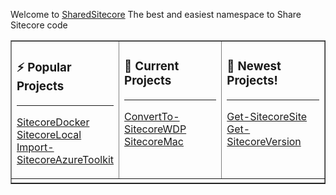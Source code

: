 Welcome to [SharedSitecore](https://sharedsitecore.com)
The best and easiest namespace to Share Sitecore code

<center>
<table width="100%" border="1"><tr><td valign="top" width="33%">
  
### ⚡ Popular Projects

<hr>

  [SitecoreDocker](https://github.com/SharedSitecore/SitecoreDocker)<br/>
  [SitecoreLocal](https://github.com/SharedSitecore/SitecoreLocal)<br/>
  [Import-SitecoreAzureToolkit](https://github.com/SharedSitecore/Import-SitecoreAzureToolkit)<br/>
  
</td><td valign="top" width="33%">
  
### 🔭 Current Projects

<hr>

[ConvertTo-SitecoreWDP](https://github.com/SharedSitecore/ConvertTo-SitecoreWDP)<br/>
[SitecoreMac](https://github.com/SharedSitecore/SitecoreMac)<br/>

</td><td valign="top" width="33%">
  
### 👯 Newest Projects!
  
<hr>

[Get-SitecoreSite](https://github.com/SharedSitecore/Get-SitecoreSite)<br/>
[Get-SitecoreVersion](https://github.com/SharedSitecore/Get-SitecoreVersion)<br/>
  
</td></tr><tr><td width="100%" colspan="3">
  
  </td></tr>
</table>
</center>

<!--
### Hi there 👋

**SharedSitecore/SharedSitecore** is a ✨ _special_ ✨ repository because its `README.md` (this file) appears on your GitHub profile.

Here are some ideas to get you started:

- 🔭 I’m currently working on ...
- 🌱 I’m currently learning ...
- 👯 I’m looking to collaborate on ...
- 🤔 I’m looking for help with ...
- 💬 Ask me about ...
- 📫 How to reach me: ...
- 😄 Pronouns: ...
- ⚡ Fun fact: ...
-->
